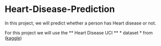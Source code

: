 # Heart-Disease-Prediction

In this project, we will predict whether a person has Heart disease or not. 

For this project we will use the ** Heart Disease UCI ** * dataset * from ([kaggle](https://www.example.com))
